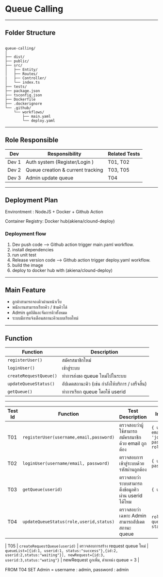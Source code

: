 # Queue Calling
---
## Folder Structure
```

queue-calling/
│
├── dist/
├── public/
├── src/
│   ├── Entity/
│   ├── Routes/
|   ├── Controller/
│   └── index.ts
├── tests/
├── package.json
├── tsconfig.json
├── Dockerfile
├── .dockerignore
└── .github/
    └── workflows/
        ├── main.yaml
        └── deploy.yaml
```
---
## Role Responsible

| Dev         | Responsibility                            | Related Tests |
| ----------- | ----------------------------------------- | ------------- |
| Dev 1 | Auth system (Register/Login ) | T01, T02      |
| Dev 2 | Queue creation & current tracking         | T03, T05      |
| Dev 3 | Admin update queue       | T04  |

---
## Deployment Plan

Environtment : NodeJS + Docker + Github Action

Container Registry: Docker hub(akiena/clound-deploy)

### Deployment flow
1. Dev push code --> Github action trigger main.yaml workflow.
2. install dependencies
3. run unit test
4. Release version code --> Github action trigger deploy.yaml workflow.
5. build the image
6. deploy to docker hub with (akiena/clound-deploy)

---
## Main Feature
- ลูกค้าสามารถจองคิวผ่านหน้าเว็บ
- พนักงานสามารถเรียกคิว / ข้ามคิวได้
- Admin ดูสถิติและจัดการคิวทั้งหมด
- ระบบมีการแจ้งเตือนสถานะคิวแบบเรียลไทม์
---
## Function
| Function              | Description                                      |
| --------------------- | ------------------------------------------------ |
| `registerUser()`      | สมัครสมาชิกใหม่                                  |
| `loginUser()`         | เข้าสู่ระบบ                                      |
| `createRequestQueue()`       | ทำการส่งขอ queue ใหม่ไปในระบบ                               |
| `updateQueueStatus()` | อัปเดตสถานะคิว (เช่น กำลังให้บริการ / เสร็จสิ้น) |
| `getQueue()` | ทำการเรียก queue โดยใช้ userid |

---



| Test Id | Function               | Test Description                                    | Input / Condition                                                   | Expected Result                         |
| ------- | ---------------------- | --------------------------------------------------- | ------------------------------------------------------------------- | --------------------------------------- |
| T01    | `registerUser(username,email,password)`       | ตรวจสอบว่าผู้ใช้สามารถสมัครสมาชิกด้วย email ถูกต้อง | `{ username: 'john', email: 'john@example.com', password: '1234', role: 'user' }` | Object user ถูกสร้าง, password ถูก hash |
| T02    | `loginUser(username/email, password)`          | ตรวจสอบการเข้าสู่ระบบด้วยรหัสผ่านถูกต้อง            | `{ username/email, password }`  |
| T03    | `getQueue(userid)`       | ตรวจสอบว่าระบบสามารถดึงข้อมูลคิว ผ่าน userid ได้ไหม         | `{ userid: 1}`          | แสดงตัวเลข queue ของ user พร้อมสถานะ                | true / login สำเร็จ                     |
| T04    | `updateQueueStatus(role,userid,status)`  | ตรวจสอบว่าเฉพาะ Admin สามารถอัปเดตสถานะ queue       | `role='admin', queueId=1, status:'success'`                                       | queue ถูกอัปเดตสำเร็จ                   |

| T05    | `createRequestQueue(userid)` | ตรวจสอบการสร้าง request queue ใหม่                  | `queueList=[{id:1, userid:1, status:"success"},{id:2, userid:2,status:"waiting"}], newRequest={id:3, userid:3,status:"wating"}`                      | newRequest ถูกเพิ่ม, ตำแหน่ง queue = 3  |


FROM T04 SET Admin = username : admin, password : admin



